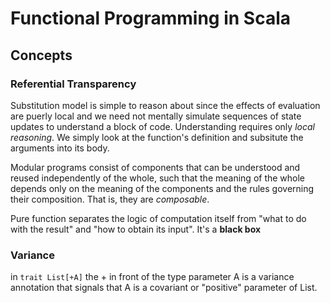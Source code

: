 # Functional Programming in Scala

## Concepts
### Referential Transparency
Substitution model is simple to reason about since the effects of evaluation are puerly local and we need not mentally simulate sequences of state updates to understand a block of code. Understanding requires only *local reasoning*. We simply look at the function's definition and subsitute the arguments into its body.

Modular programs consist of components that can be understood and reused independently of the whole, such that the meaning of the whole depends only on the meaning of the components and the rules governing their composition. That is, they are *composable*.

Pure function separates the logic of computation itself from "what to do with the result" and "how to obtain its input". It's a **black box**

### Variance
in `trait List[+A]` the + in front of the type parameter A is a variance annotation that signals that A is a covariant or "positive" parameter of List. 
